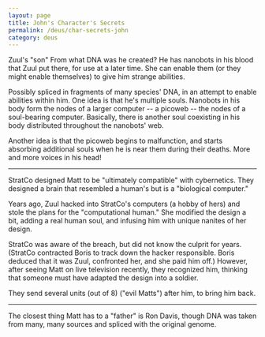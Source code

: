 ```yaml
---
layout: page
title: John's Character's Secrets
permalink: /deus/char-secrets-john
category: deus
---
```

Zuul's &quot;son&quot;
From what DNA was he created?
He has nanobots in his blood that Zuul put there, for use at a later time.
She can enable them (or they might enable themselves) to give him strange abilities.

Possibly spliced in fragments of many species' DNA, in an attempt to enable abilities within him. One idea is that he's multiple souls. Nanobots in his body form the nodes of a larger computer -- a picoweb -- the nodes of a soul-bearing computer. Basically, there is another soul coexisting in his body distributed throughout the nanobots' web.

Another idea is that the picoweb begins to malfunction, and starts absorbing additional souls when he is near them during their deaths. More and more voices in his head!

-----

StratCo designed Matt to be &quot;ultimately compatible&quot; with cybernetics. They designed a brain that resembled a human's but is a &quot;biological computer.&quot;

Years ago, Zuul hacked into StratCo's computers (a hobby of hers) and stole the plans for the &quot;computational human.&quot; She modified the design a bit, adding a real human soul, and infusing him with unique nanites of her design.

StratCo was aware of the breach, but did not know the culprit for years. (StratCo contracted Boris to track down the hacker responsible. Boris deduced that it was Zuul, confronted her, and she paid him off.) However, after seeing Matt on live television recently, they recognized him, thinking that someone must have adapted the design into a soldier.

They send several units (out of 8) (&quot;evil Matts&quot;) after him, to bring him back.

-----

The closest thing Matt has to a &quot;father&quot; is Ron Davis, though DNA was taken from many, many sources and spliced with the original genome.

